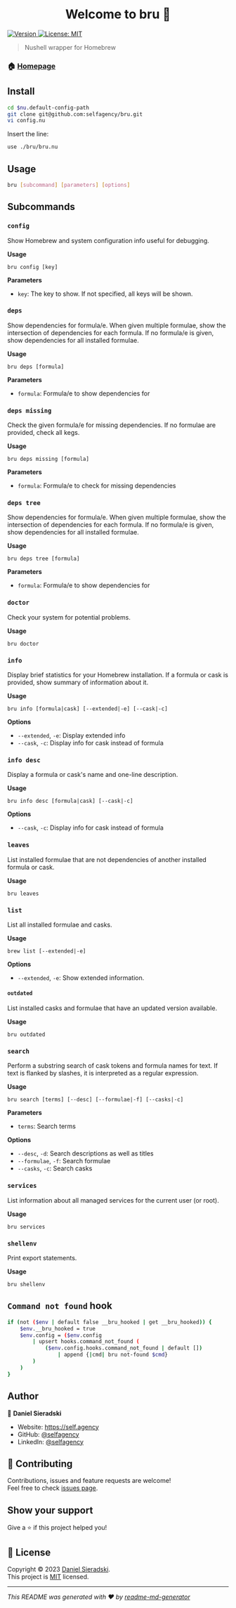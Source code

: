 <h1 align="center">Welcome to bru 👋</h1>
<p>
  <a href="https://www.npmjs.com/package/bru" target="_blank">
    <img alt="Version" src="https://img.shields.io/npm/v/bru.svg">
  </a>
  <a href="https://opensource.org/license/mit/" target="_blank">
    <img alt="License: MIT" src="https://img.shields.io/badge/License-MIT-yellow.svg" />
  </a>
</p>

> Nushell wrapper for Homebrew

### 🏠 [Homepage](https://github.com/selfagency/bru)

## Install

```sh
cd $nu.default-config-path
git clone git@github.com:selfagency/bru.git
vi config.nu
```

Insert the line:

```sh
use ./bru/bru.nu
```

## Usage

```sh
bru [subcommand] [parameters] [options]
```

## Subcommands

### `config`

Show Homebrew and system configuration info useful for debugging.

**Usage**

`bru config [key]`

**Parameters**

- `key`: The key to show. If not specified, all keys will be shown.

### `deps`

Show dependencies for formula/e. When given multiple formulae, show the intersection of dependencies for each formula. If no formula/e is given, show dependencies for all installed formulae.

**Usage**

`bru deps [formula]`

**Parameters**

- `formula`: Formula/e to show dependencies for

### `deps missing`

Check the given formula/e for missing dependencies. If no formulae are provided, check all kegs.

**Usage**

`bru deps missing [formula]`

**Parameters**

- `formula`: Formula/e to check for missing dependencies

### `deps tree`

Show dependencies for formula/e. When given multiple formulae, show the intersection of dependencies for each formula. If no formula/e is given, show dependencies for all installed formulae.

**Usage**

`bru deps tree [formula]`

**Parameters**

- `formula`: Formula/e to show dependencies for

### `doctor`

Check your system for potential problems.

**Usage**

`bru doctor`

### `info`

Display brief statistics for your Homebrew installation. If a formula or cask is provided, show summary of information about it.

**Usage**

`bru info [formula|cask] [--extended|-e] [--cask|-c]`

**Options**

- `--extended`, `-e`: Display extended info
- `--cask`, `-c`: Display info for cask instead of formula

### `info desc`

Display a formula or cask's name and one-line description.

**Usage**

`bru info desc [formula|cask] [--cask|-c]`

**Options**

- `--cask`, `-c`: Display info for cask instead of formula

### `leaves`

List installed formulae that are not dependencies of another installed formula or cask.

**Usage**

`bru leaves`

### `list`

List all installed formulae and casks.

**Usage**

`brew list [--extended|-e]`

**Options**

- `--extended`, `-e`: Show extended information.

#### `outdated`

List installed casks and formulae that have an updated version available.

**Usage**

`bru outdated`

### `search`

Perform a substring search of cask tokens and formula names for text. If text is flanked by slashes, it is interpreted as a regular expression.

**Usage**

`bru search [terms] [--desc] [--formulae|-f] [--casks|-c]`

**Parameters**

- `terms`: Search terms

**Options**

- `--desc`, `-d`: Search descriptions as well as titles
- `--formulae`, `-f`: Search formulae
- `--casks`, `-c`: Search casks

### `services`

List information about all managed services for the current user (or root).

**Usage**

`bru services`

### `shellenv`

Print export statements.

**Usage**

`bru shellenv`

## `Command not found` hook

```sh
if (not ($env | default false __bru_hooked | get __bru_hooked)) {
    $env.__bru_hooked = true
    $env.config = ($env.config
        | upsert hooks.command_not_found (
            ($env.config.hooks.command_not_found | default [])
                | append {|cmd| bru not-found $cmd}
        )
    )
}
```

## Author

👤 **Daniel Sieradski**

- Website: <https://self.agency>
- GitHub: [@selfagency](https://github.com/selfagency)
- LinkedIn: [@selfagency](https://linkedin.com/in/selfagency)

## 🤝 Contributing

Contributions, issues and feature requests are welcome!<br />Feel free to check [issues page](https://github.com/selfagency/bru/issues).

## Show your support

Give a ⭐️ if this project helped you!

## 📝 License

Copyright © 2023 [Daniel Sieradski](https://github.com/selfagency).<br />
This project is [MIT](https://opensource.org/license/mit/) licensed.

***
*This README was generated with ❤️ by [readme-md-generator](https://github.com/kefranabg/readme-md-generator)*
